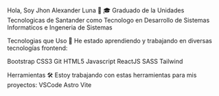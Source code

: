 Hola, Soy Jhon Alexander Luna 👋
🎓 Graduado de la Unidades Tecnologicas de Santander como Tecnologo en Desarrollo de Sistemas Informaticos e Ingeneria de Sistemas

Tecnologias que Uso 🎯
He estado aprendiendo y trabajando en diversas tecnologías frontend:

Bootstrap CSS3 Git HTML5 Javascript ReactJS SASS Tailwind

Herramientas 🛠️
Estoy trabajando con estas herramientas para mis proyectos: VSCode Astro Vite
